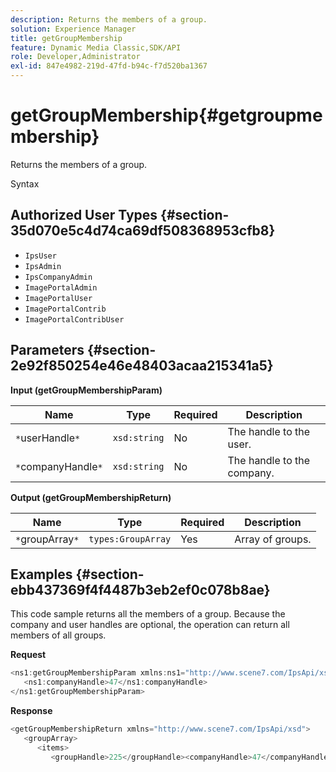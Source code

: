 ```yaml
---
description: Returns the members of a group.
solution: Experience Manager
title: getGroupMembership
feature: Dynamic Media Classic,SDK/API
role: Developer,Administrator
exl-id: 847e4982-219d-47fd-b94c-f7d520ba1367
---
```

# getGroupMembership{#getgroupmembership}

Returns the members of a group.

 Syntax 

## Authorized User Types {#section-35d070e5c4d74ca69df508368953cfb8}

* `IpsUser` 
* `IpsAdmin` 
* `IpsCompanyAdmin` 
* `ImagePortalAdmin` 
* `ImagePortalUser` 
* `ImagePortalContrib` 
* `ImagePortalContribUser`

## Parameters {#section-2e92f850254e46e48403acaa215341a5}

**Input (getGroupMembershipParam)** 

|  Name  | Type  | Required  | Description  |
|---|---|---|---|
|  `*`userHandle`*`  | `xsd:string`  | No  | The handle to the user.  |
|  `*`companyHandle`*`  | `xsd:string`  | No  | The handle to the company.  |

**Output (getGroupMembershipReturn)** 

|  Name  | Type  | Required  | Description  |
|---|---|---|---|
|  `*`groupArray`*`  | `types:GroupArray`  | Yes  | Array of groups.  |

## Examples {#section-ebb437369f4f4487b3eb2ef0c078b8ae}

This code sample returns all the members of a group. Because the company and user handles are optional, the operation can return all members of all groups.

**Request** 

```java
<ns1:getGroupMembershipParam xmlns:ns1="http://www.scene7.com/IpsApi/xsd">
   <ns1:companyHandle>47</ns1:companyHandle>
</ns1:getGroupMembershipParam>
```

**Response** 

```java
<getGroupMembershipReturn xmlns="http://www.scene7.com/IpsApi/xsd">
   <groupArray>
      <items>
         <groupHandle>225</groupHandle><companyHandle>47</companyHandle><name>MyGroup</name><isSystemDefined>false</isSystemDefined></items></groupArray></getGroupMembershipReturn>
```
